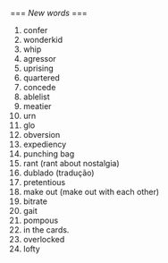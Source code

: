 === *New words* ===

1. confer
2. wonderkid
3. whip
4. agressor
5. uprising
6. quartered
7. concede
8. ablelist
9. meatier
10. urn
11. glo
12. obversion
13. expediency
14. punching bag
15. rant (rant about nostalgia)
16. dublado (tradução)
17. pretentious
18. make out (make out with each other)
19. bitrate
20. gait
21. pompous
22. in the cards.
23. overlocked
24. lofty
